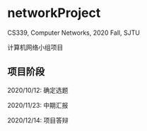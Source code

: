 # networkProject

CS339, Computer Networks, 2020 Fall, SJTU

计算机网络小组项目


## 项目阶段

2020/10/12: 确定选题

2020/11/23: 中期汇报

2020/12/14: 项目答辩
